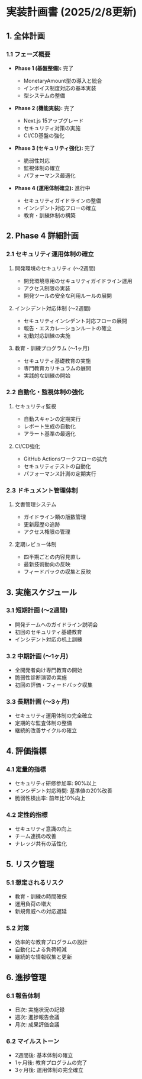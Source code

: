 # 実装計画書 (2025/2/8更新)

## 1. 全体計画

### 1.1 フェーズ概要

- **Phase 1 (基盤整備):** 完了

  - MonetaryAmount型の導入と統合
  - インボイス制度対応の基本実装
  - 型システムの整備

- **Phase 2 (機能実装):** 完了

  - Next.js 15アップグレード
  - セキュリティ対策の実施
  - CI/CD基盤の強化

- **Phase 3 (セキュリティ強化):** 完了

  - 脆弱性対応
  - 監視体制の確立
  - パフォーマンス最適化

- **Phase 4 (運用体制確立):** 進行中
  - セキュリティガイドラインの整備
  - インシデント対応フローの確立
  - 教育・訓練体制の構築

## 2. Phase 4 詳細計画

### 2.1 セキュリティ運用体制の確立

1. 開発環境のセキュリティ (〜2週間)

   - 開発環境専用のセキュリティガイドライン運用
   - アクセス制限の実装
   - 開発ツールの安全な利用ルールの展開

2. インシデント対応体制 (〜2週間)

   - セキュリティインシデント対応フローの展開
   - 報告・エスカレーションルートの確立
   - 初動対応訓練の実施

3. 教育・訓練プログラム (〜1ヶ月)
   - セキュリティ基礎教育の実施
   - 専門教育カリキュラムの展開
   - 実践的な訓練の開始

### 2.2 自動化・監視体制の強化

1. セキュリティ監視

   - 自動スキャンの定期実行
   - レポート生成の自動化
   - アラート基準の最適化

2. CI/CD強化
   - GitHub Actionsワークフローの拡充
   - セキュリティテストの自動化
   - パフォーマンス計測の定期実行

### 2.3 ドキュメント管理体制

1. 文書管理システム

   - ガイドライン類の版数管理
   - 更新履歴の追跡
   - アクセス権限の管理

2. 定期レビュー体制
   - 四半期ごとの内容見直し
   - 最新技術動向の反映
   - フィードバックの収集と反映

## 3. 実施スケジュール

### 3.1 短期計画 (〜2週間)

- 開発チームへのガイドライン説明会
- 初回のセキュリティ基礎教育
- インシデント対応の机上訓練

### 3.2 中期計画 (〜1ヶ月)

- 全開発者向け専門教育の開始
- 脆弱性診断演習の実施
- 初回の評価・フィードバック収集

### 3.3 長期計画 (〜3ヶ月)

- セキュリティ運用体制の完全確立
- 定期的な監査体制の整備
- 継続的改善サイクルの確立

## 4. 評価指標

### 4.1 定量的指標

- セキュリティ研修参加率: 90%以上
- インシデント対応時間: 基準値の20%改善
- 脆弱性検出率: 前年比10%向上

### 4.2 定性的指標

- セキュリティ意識の向上
- チーム連携の改善
- ナレッジ共有の活性化

## 5. リスク管理

### 5.1 想定されるリスク

- 教育・訓練の時間確保
- 運用負荷の増大
- 新規脅威への対応遅延

### 5.2 対策

- 効率的な教育プログラムの設計
- 自動化による負荷軽減
- 継続的な情報収集と更新

## 6. 進捗管理

### 6.1 報告体制

- 日次: 実施状況の記録
- 週次: 進捗報告会議
- 月次: 成果評価会議

### 6.2 マイルストーン

- 2週間後: 基本体制の確立
- 1ヶ月後: 教育プログラムの完了
- 3ヶ月後: 運用体制の完全確立
